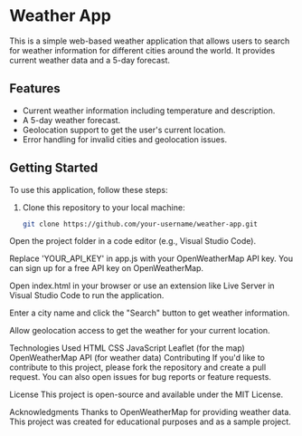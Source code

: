 # Weather App

This is a simple web-based weather application that allows users to search for weather information for different cities around the world. It provides current weather data and a 5-day forecast.



## Features

- Current weather information including temperature and description.
- A 5-day weather forecast.
- Geolocation support to get the user's current location.
- Error handling for invalid cities and geolocation issues.

## Getting Started

To use this application, follow these steps:

1. Clone this repository to your local machine:

   ```bash
   git clone https://github.com/your-username/weather-app.git
   
Open the project folder in a code editor (e.g., Visual Studio Code).

Replace 'YOUR_API_KEY' in app.js with your OpenWeatherMap API key. You can sign up for a free API key on OpenWeatherMap.

Open index.html in your browser or use an extension like Live Server in Visual Studio Code to run the application.

Enter a city name and click the "Search" button to get weather information.

Allow geolocation access to get the weather for your current location.

Technologies Used
HTML
CSS
JavaScript
Leaflet (for the map)
OpenWeatherMap API (for weather data)
Contributing
If you'd like to contribute to this project, please fork the repository and create a pull request. You can also open issues for bug reports or feature requests.

License
This project is open-source and available under the MIT License.

Acknowledgments
Thanks to OpenWeatherMap for providing weather data.
This project was created for educational purposes and as a sample project.
